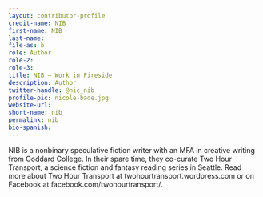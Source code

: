 ```yaml
---
layout: contributor-profile
credit-name: NIB 
first-name: NIB 
last-name:
file-as: b
role: Author
role-2:
role-3:
title: NIB — Work in Fireside
description: Author
twitter-handle: @nic_nib
profile-pic: nicole-bade.jpg
website-url:
short-name: nib
permalink: nib
bio-spanish:
---
```

NIB is a nonbinary speculative fiction writer with an MFA in creative writing from Goddard College. In their spare time, they co-curate Two Hour Transport, a science fiction and fantasy reading series in Seattle. Read more about Two Hour Transport at twohourtransport.wordpress.com or on Facebook at facebook.com/twohourtransport/.
